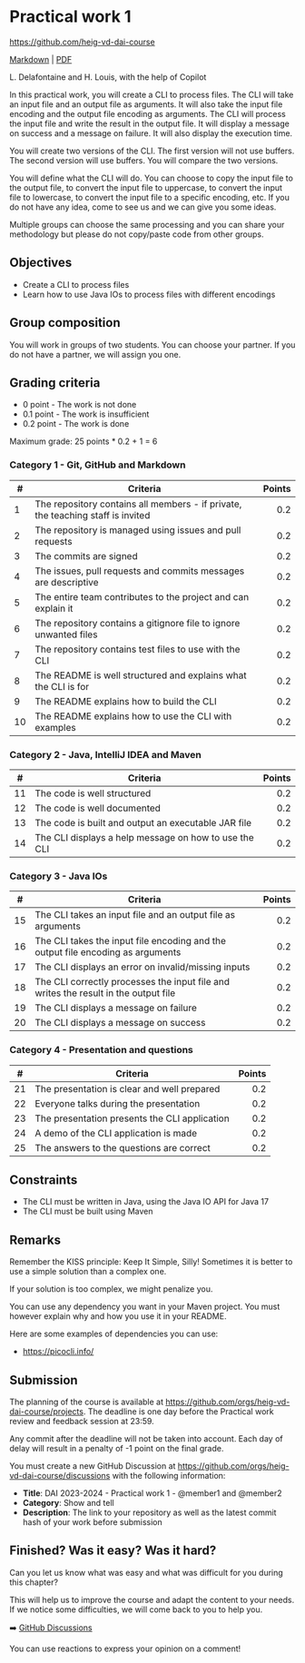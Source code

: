 [markdown]:
  https://github.com/heig-vd-dai-course/heig-vd-dai-course/blob/main/06-practical-work-1/README.md
[pdf]:
  https://heig-vd-dai-course.github.io/heig-vd-dai-course/06-practical-work-1/06-practical-work-1.pdf
[discussions]: https://github.com/orgs/heig-vd-dai-course/discussions/5

# Practical work 1

<https://github.com/heig-vd-dai-course>

[Markdown][markdown] | [PDF][pdf]

L. Delafontaine and H. Louis, with the help of Copilot

In this practical work, you will create a CLI to process files. The CLI will
take an input file and an output file as arguments. It will also take the input
file encoding and the output file encoding as arguments. The CLI will process
the input file and write the result in the output file. It will display a
message on success and a message on failure. It will also display the execution
time.

You will create two versions of the CLI. The first version will not use buffers.
The second version will use buffers. You will compare the two versions.

You will define what the CLI will do. You can choose to copy the input file to
the output file, to convert the input file to uppercase, to convert the input
file to lowercase, to convert the input file to a specific encoding, etc. If you
do not have any idea, come to see us and we can give you some ideas.

Multiple groups can choose the same processing and you can share your
methodology but please do not copy/paste code from other groups.

## Objectives

- Create a CLI to process files
- Learn how to use Java IOs to process files with different encodings

## Group composition

You will work in groups of two students. You can choose your partner. If you do
not have a partner, we will assign you one.

## Grading criteria

- 0 point - The work is not done
- 0.1 point - The work is insufficient
- 0.2 point - The work is done

Maximum grade: 25 points \* 0.2 + 1 = 6

### Category 1 - Git, GitHub and Markdown

| #   | Criteria                                                                        | Points |
| --- | ------------------------------------------------------------------------------- | -----: |
| 1   | The repository contains all members - if private, the teaching staff is invited |    0.2 |
| 2   | The repository is managed using issues and pull requests                        |    0.2 |
| 3   | The commits are signed                                                          |    0.2 |
| 4   | The issues, pull requests and commits messages are descriptive                  |    0.2 |
| 5   | The entire team contributes to the project and can explain it                   |    0.2 |
| 6   | The repository contains a gitignore file to ignore unwanted files               |    0.2 |
| 7   | The repository contains test files to use with the CLI                          |    0.2 |
| 8   | The README is well structured and explains what the CLI is for                  |    0.2 |
| 9   | The README explains how to build the CLI                                        |    0.2 |
| 10  | The README explains how to use the CLI with examples                            |    0.2 |

### Category 2 - Java, IntelliJ IDEA and Maven

| #   | Criteria                                              | Points |
| --- | ----------------------------------------------------- | -----: |
| 11  | The code is well structured                           |    0.2 |
| 12  | The code is well documented                           |    0.2 |
| 13  | The code is built and output an executable JAR file   |    0.2 |
| 14  | The CLI displays a help message on how to use the CLI |    0.2 |

### Category 3 - Java IOs

| #   | Criteria                                                                            | Points |
| --- | ----------------------------------------------------------------------------------- | -----: |
| 15  | The CLI takes an input file and an output file as arguments                         |    0.2 |
| 16  | The CLI takes the input file encoding and the output file encoding as arguments     |    0.2 |
| 17  | The CLI displays an error on invalid/missing inputs                                 |    0.2 |
| 18  | The CLI correctly processes the input file and writes the result in the output file |    0.2 |
| 19  | The CLI displays a message on failure                                               |    0.2 |
| 20  | The CLI displays a message on success                                               |    0.2 |

### Category 4 - Presentation and questions

| #   | Criteria                                      | Points |
| --- | --------------------------------------------- | -----: |
| 21  | The presentation is clear and well prepared   |    0.2 |
| 22  | Everyone talks during the presentation        |    0.2 |
| 23  | The presentation presents the CLI application |    0.2 |
| 24  | A demo of the CLI application is made         |    0.2 |
| 25  | The answers to the questions are correct      |    0.2 |

## Constraints

- The CLI must be written in Java, using the Java IO API for Java 17
- The CLI must be built using Maven

## Remarks

Remember the KISS principle: Keep It Simple, Silly! Sometimes it is better to
use a simple solution than a complex one.

If your solution is too complex, we might penalize you.

You can use any dependency you want in your Maven project. You must however
explain why and how you use it in your README.

Here are some examples of dependencies you can use:

- <https://picocli.info/>

## Submission

The planning of the course is available at
<https://github.com/orgs/heig-vd-dai-course/projects>. The deadline is one day
before the Practical work review and feedback session at 23:59.

Any commit after the deadline will not be taken into account. Each day of delay
will result in a penalty of -1 point on the final grade.

You must create a new GitHub Discussion at
<https://github.com/orgs/heig-vd-dai-course/discussions> with the following
information:

- **Title**: DAI 2023-2024 - Practical work 1 - @member1 and @member2
- **Category**: Show and tell
- **Description**: The link to your repository as well as the latest commit hash
  of your work before submission

## Finished? Was it easy? Was it hard?

Can you let us know what was easy and what was difficult for you during this
chapter?

This will help us to improve the course and adapt the content to your needs. If
we notice some difficulties, we will come back to you to help you.

➡️ [GitHub Discussions][discussions]

You can use reactions to express your opinion on a comment!
